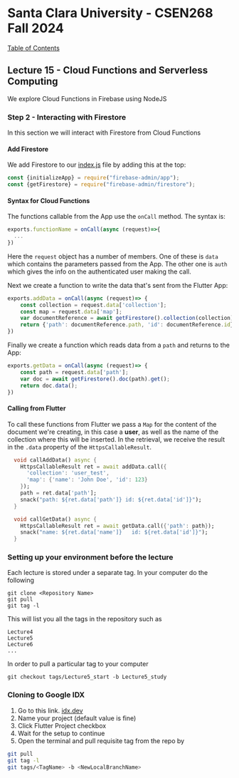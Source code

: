 # Santa Clara University - CSEN268 Fall 2024

[Table of Contents](/toc.md)


## Lecture 15 - Cloud Functions and Serverless Computing
We explore Cloud Functions in Firebase using NodeJS

### Step 2 - Interacting with Firestore
In this section we will interact with Firestore from Cloud Functions

#### Add Firestore
We add Firestore to our [index.js](/functions/index.js) file by adding this at the top:
```js
const {initializeApp} = require("firebase-admin/app");
const {getFirestore} = require("firebase-admin/firestore");
```
#### Syntax for Cloud Functions
The functions callable from the App use the `onCall` method. The syntax is:
```js
exports.functionName = onCall(async (request)=>{
  ...
})
```
Here the `request` object has a number of members. One of these is `data` which contains the parameters passed from the App. The other one is `auth` which gives the info on the authenticated user making the call.

Next we create a function to write the data that's sent from the Flutter App:
```js
exports.addData = onCall(async (request)=> {
    const collection = request.data['collection'];
    const map = request.data['map'];
    var documentReference = await getFirestore().collection(collection).add(map);
    return {'path': documentReference.path, 'id': documentReference.id};
})
```

Finally we create a function which reads data from a `path` and returns to the App:
```js
exports.getData = onCall(async (request)=> {
    const path = request.data['path'];
    var doc = await getFirestore().doc(path).get();
    return doc.data();
})
```

#### Calling from Flutter
To call these functions from Flutter we pass a `Map` for the content of the document we're creating, in this case a **user**, as well as the name of the collection where this will be inserted. In the retrieval, we receive the result in the `.data` property of the `HttpsCallableResult`.
```dart
  void callAddData() async {
    HttpsCallableResult ret = await addData.call({
      'collection': 'user_test',
      'map': {'name': 'John Doe', 'id': 123}
    });
    path = ret.data['path'];
    snack("path: ${ret.data['path']} id: ${ret.data['id']}");
  }

  void callGetData() async {
    HttpsCallableResult ret = await getData.call({'path': path});
    snack("name: ${ret.data['name']}   id: ${ret.data['id']}");
  }
```

### Setting up your environment before the lecture

Each lecture is stored under a separate tag. In your computer do the following

    git clone <Repository Name>
    git pull
    git tag -l

This will list you all the tags in the repository such as

    Lecture4
    Lecture5
    Lecture6
    ...

In order to pull a particular tag to your computer

    git checkout tags/Lecture5_start -b Lecture5_study

### Cloning to Google IDX

1. Go to this link. [idx.dev](https://idx.google.com/import?url=https://github.com/mehmetartun/CSEN268-F24)
2. Name your project (default value is fine)
3. Click Flutter Project checkbox
4. Wait for the setup to continue
5. Open the terminal and pull requisite tag from the repo by
```zsh
git pull
git tag -l
git tags/<TagName> -b <NewLocalBranchName>
```



